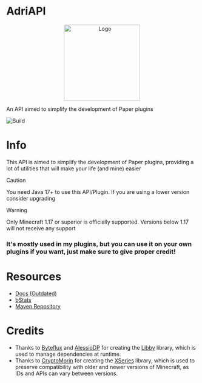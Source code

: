 # AdriAPI

<!--suppress HtmlDeprecatedAttribute -->
<p align="center">
    <img src="https://avatars.githubusercontent.com/u/58531641?v=4" height="200" alt="Logo" />
</p>

An API aimed to simplify the development of Paper plugins

![Build](https://github.com/Adrigamer2950/AdriAPI/actions/workflows/build.yml/badge.svg)

# Info

This API is aimed to simplify the development of Paper plugins,
providing a lot of utilities that will make your life (and mine) easier

> [!CAUTION]
> You need Java 17+ to use this API/Plugin. If you are using a lower version consider upgrading

> [!WARNING]
> Only Minecraft 1.17 or superior is officially supported. Versions below 1.17 will not receive any support

### It's mostly used in my plugins, but you can use it on your own plugins if you want, just make sure to give proper credit!

# Resources

- [Docs (Outdated)](https://docs.devadri.es)
- [bStats](https://bstats.org/plugin/bukkit/AdriAPI/20135)
- [Maven Repository](https://repo.devadri.es)

# Credits
- Thanks to [Byteflux](https://github.com/Byteflux) and [AlessioDP](https://github.com/AlessioDP)
  for creating the [Libby](https://github.com/AlessioDP/libby/tree/gradle) library, which is used to manage
  dependencies at runtime.
- Thanks to [CryptoMorin](https://github.com/CryptoMorin) for creating the [XSeries](https://github.com/CryptoMorin/XSeries) library,
  which is used to preserve compatibility with older and newer versions of Minecraft, as IDs and APIs can vary
  between versions.